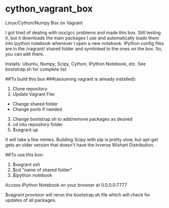 # cython_vagrant_box

Linux/Cython/Numpy Box on Vagrant
 
I got tired of dealing with osx/gcc problems and made this box. Still testing it, but it downloads the main packages I use and automatically loads them into ipython notebook whenever I open a new notebook. IPython config files are in the /vagrant/ shared folder and symlinked to the ones on the box. So, you can edit there. 

Installs: Ubuntu, Numpy, Scipy, Cython, IPython Notebook, etc. See bootstrap.sh for complete list

##To build this box 
###(assuming vagrant is already installed): 

1. Clone repository
2. Update Vagrant File: 
  * Change shared folder
  * Change ports if needed
3. Change bootstrap.sh to add/remove packages as desired
4. cd into repository folder
5. $vagrant up

It will take a few mintes. Building Scipy with pip is pretty slow, but apt-get gets an older version that doesn't have the Inverse Wishart Distribution. 

##To use this box: 

1. $vagrant ssh
2. $cd "name of shared folder"
3. $ipython notebook

Access IPython Notebook on your browser at 0.0.0.0:7777

$vagrant provision will rerun the bootstrap.sh file which will check for updates of all packages.

 

